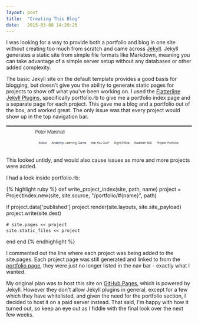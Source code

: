 ```yaml
---
layout: post
title:  "Creating This Blog"
date:   2015-03-08 14:29:25
---
```

I was looking for a way to provide both a portfolio and blog in one site without creating too much from scratch and came across [Jekyll][jekyll]. Jekyll generates a static site from simple file formats like Markdown, meaning you can take advantage of a simple server setup without any databases or other added complexity.

The basic Jekyll site on the default template provides a good basis for blogging, but doesn't give you the ability to generate static pages for projects to show off what you've been working on. I used the [Flatterline Jekyll Plugins][jekyll-plugin], specifically portfolio.rb to give me a portfolio index page and a separate page for each project. This gave me a blog and a portfolio out of the box, and worked great. The only issue was that every project would show up in the top navigation bar.

![Navigation Bar Screenshot](/images/navbar.png)

This looked untidy, and would also cause issues as more and more projects were added.

I had a look inside portfolio.rb:

{% highlight ruby %}
def write_project_index(site, path, name)
  project = ProjectIndex.new(site, site.source, "/portfolio/#{name}", path)

  if project.data['published']
    project.render(site.layouts, site.site_payload)
    project.write(site.dest)

    # site.pages << project
    site.static_files << project
  end
end
{% endhighlight %}

I commented out the line where each project was being added to the site.pages. Each project page was still generated and linked to from the [portfolio page][portfolio], they were just no longer listed in the nav bar - exactly what I wanted.

My original plan was to host this site on [GitHub Pages][pages], which is powered by Jekyll. However they don't allow Jekyll plugins in general, except for a few which they have whitelisted, and given the need for the portfolio section, I decided to host it on a paid server instead. That said, I'm happy with how it turned out, so keep an eye out as I fiddle with the final look over the next few weeks.


[jekyll]:        http://jekyllrb.com
[jekyll-plugin]: https://github.com/flatterline/jekyll-plugins
[portfolio]:     /portfolio/index.html
[pages]:         https://pages.github.com/

